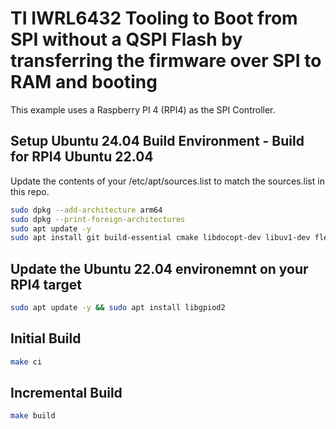 # TI IWRL6432 Tooling to Boot from SPI without a QSPI Flash by transferring the firmware over SPI to RAM and booting
This example uses a Raspberry PI 4 (RPI4) as the SPI Controller.

## Setup Ubuntu 24.04 Build Environment - Build for RPI4 Ubuntu 22.04
Update the contents of your /etc/apt/sources.list to match the sources.list in this repo.

```bash
sudo dpkg --add-architecture arm64
sudo dpkg --print-foreign-architectures
sudo apt update -y
sudo apt install git build-essential cmake libdocopt-dev libuv1-dev flex bison libgtest-dev spi-tools gcc-11-aarch64-linux-gnu g++-11-aarch64-linux-gnu libgpiod-dev libgpiod-dev:arm64 libz-dev:arm64
```

## Update the Ubuntu 22.04 environemnt on your RPI4 target
```bash
sudo apt update -y && sudo apt install libgpiod2
```

## Initial Build
```bash
make ci
```

## Incremental Build
```bash
make build
```


